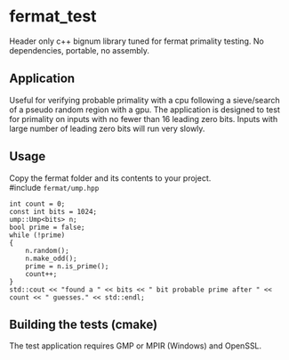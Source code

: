 # fermat_test
Header only c++ bignum library tuned for fermat primality testing.  No dependencies, portable, no assembly.

## Application
Useful for verifying probable primality with a cpu following a sieve/search of a pseudo random region with a gpu. 
The application is designed to test for primality on inputs with no fewer than 16 leading zero bits.  Inputs with large number of leading zero bits will run very slowly. 

## Usage
Copy the fermat folder and its contents to your project.  
#include `fermat/ump.hpp`
```
int count = 0;
const int bits = 1024;
ump::Ump<bits> n;
bool prime = false;
while (!prime)
{
	n.random();
	n.make_odd();
	prime = n.is_prime();
	count++;
}
std::cout << "found a " << bits << " bit probable prime after " << count << " guesses." << std::endl;
```
## Building the tests (cmake)
The test application requires GMP or MPIR (Windows) and OpenSSL. 




